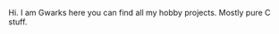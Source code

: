 Hi.
I am Gwarks here you can find all my hobby projects. Mostly pure C stuff.

<!---
Gwarks/Gwarks is a ✨ special ✨ repository because its `README.md` (this file) appears on your GitHub profile.
You can click the Preview link to take a look at your changes.
--->
